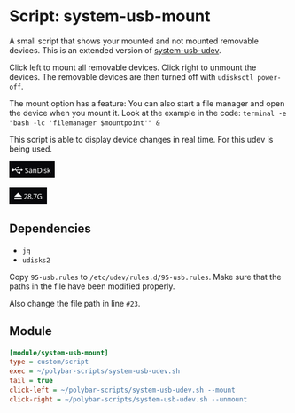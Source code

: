 # Script: system-usb-mount

A small script that shows your mounted and not mounted removable devices. This is an extended version of [system-usb-udev](../system-usb-udev).

Click left to mount all removable devices. Click right to unmount the devices. The removable devices are then turned off with `udisksctl power-off`.

The mount option has a feature: You can also start a file manager and open the device when you mount it. Look at the example in the code: `terminal -e "bash -lc 'filemanager $mountpoint'" &`

This script is able to display device changes in real time. For this udev is being used.

![system-usb-mount](screenshots/1.png)

![system-usb-mount](screenshots/2.png)


## Dependencies

* `jq`
* `udisks2`

Copy `95-usb.rules` to `/etc/udev/rules.d/95-usb.rules`. Make sure that the paths in the file have been modified properly.

Also change the file path in line `#23`.


## Module

```ini
[module/system-usb-mount]
type = custom/script
exec = ~/polybar-scripts/system-usb-udev.sh
tail = true
click-left = ~/polybar-scripts/system-usb-udev.sh --mount
click-right = ~/polybar-scripts/system-usb-udev.sh --unmount
```
